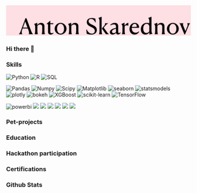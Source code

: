 ![](https://github.com/remarkASS97/remarkASS97/blob/main/ass.png)
### Hi there 👋
### Skills 
![Python](https://img.shields.io/badge/-Python-090909?style=for-the-badge&logo=python)
![R](https://img.shields.io/badge/-R-090909?style=for-the-badge&logo=r)
![SQL](https://img.shields.io/badge/-SQL-090909?style=for-the-badge&logo=mysql)

![Pandas](https://img.shields.io/badge/-Pandas-090909?style=for-the-badge&logo=pandas)
![Numpy](https://img.shields.io/badge/-Numpy-090909?style=for-the-badge&logo=Numpy)
![Scipy](https://img.shields.io/badge/-Scipy-090909?style=for-the-badge&logo=Scipy)
![Matplotlib](https://img.shields.io/badge/-Matplotlib-090909?style=for-the-badge&logo=Matplotlib)
![seaborn](https://img.shields.io/badge/-seaborn-090909?style=for-the-badge&logo=seaborn)
![statsmodels](https://img.shields.io/badge/-statsmodels-090909?style=for-the-badge&logo=statsmodels)
![plotly](https://img.shields.io/badge/-plotly-090909?style=for-the-badge&logo=plotly)
![bokeh](https://img.shields.io/badge/-bokeh-090909?style=for-the-badge&logo=bokeh)
![XGBoost](https://img.shields.io/badge/-XGBoost-090909?style=for-the-badge&logo=XGBoost)
![scikit-learn](https://img.shields.io/badge/-scikit-learn-090909?style=for-the-badge&logo=Scikit-learn)
![TensorFlow](https://img.shields.io/badge/-TensorFlow-090909?style=for-the-badge&logo=tensorflow)

![powerbi](https://img.shields.io/badge/-powerbi-090909?style=for-the-badge&logo=powerbi)
![](https://img.shields.io/badge/--090909?style=for-the-badge&logo=)
![](https://img.shields.io/badge/--090909?style=for-the-badge&logo=)
![](https://img.shields.io/badge/--090909?style=for-the-badge&logo=)
![](https://img.shields.io/badge/--090909?style=for-the-badge&logo=)
![](https://img.shields.io/badge/--090909?style=for-the-badge&logo=)
![](https://img.shields.io/badge/--090909?style=for-the-badge&logo=)

### Pet-projects 

### Education 


### Hackathon participation 

### Certifications 

### Github Stats 
